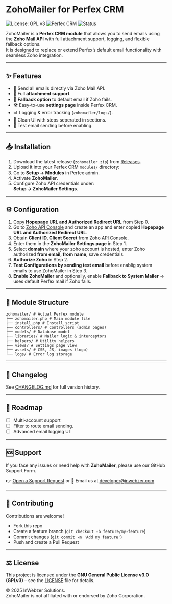 # ZohoMailer for Perfex CRM

![License: GPL v3](https://img.shields.io/badge/License-GPLv3-blue.svg)
![Perfex CRM](https://img.shields.io/badge/Perfex-CRM-orange)
![Status](https://img.shields.io/badge/Status-Active-brightgreen)

ZohoMailer is a **Perfex CRM module** that allows you to send emails using the **Zoho Mail API** with full attachment support, logging, and flexible fallback options.  
It is designed to replace or extend Perfex’s default email functionality with seamless Zoho integration.

---

## ✨ Features

- 📩 Send all emails directly via Zoho Mail API.  
- 📎 Full **attachment support**.  
- 🔄 **Fallback option** to default email if Zoho fails.  
- 🛠 Easy-to-use **settings page** inside Perfex CRM.  
- 📊 Logging & error tracking (`zohomailer/logs/`).  
- 🎨 Clean UI with steps seperated in sections.  
- 📱 Test email sending before enabling.  

---

## 📥 Installation

1. Download the latest release (`zohomailer.zip`) from [Releases](../../releases).  
2. Upload it into your Perfex CRM `modules/` directory:  
3. Go to **Setup → Modules** in Perfex admin.  
4. Activate **ZohoMailer**.  
5. Configure Zoho API credentials under:  
**Setup → ZohoMailer Settings**.  

---

## ⚙️ Configuration

1. Copy **Hopepage URL and Authorized Redirect URL** from Step 0.
2. Go to [Zoho API Console](https://api-console.zoho.com/) and create an app and enter copied **Hopepage URL and Authorized Redirect URL**.
3. Obtain **Client ID, Client Secret** from [Zoho API Console](https://api-console.zoho.com/).  
4. Enter them in the **ZohoMailer Settings page** in Step 1.
5. Select **domain** where your zoho account is hosted, enter Zoho authorized **from email, from name**, save credentials.
6. **Authorize Zoho** in Step 2.
7. **Test Configurations by sending test email** before enablig system emails to use ZohoMailer in Step 3.
8. **Enable ZohoMailer** and optionally, enable **Fallback to System Mailer** → uses default Perfex mail if Zoho fails.

---

## 📂 Module Structure
```
zohomailer/ # Actual Perfex module
├── zohomailer.php # Main module file
├── install.php # Install script
├── controllers/ # Controllers (admin pages)
├── models/ # Database model
├── libraries/ # Mailer logic & interceptors
├── helpers/ # Utility helpers
├── views/ # Settings page view
├── assets/ # CSS, JS, images (logo)
└── logs/ # Error log storage
```
---

## 📝 Changelog

See [CHANGELOG.md](CHANGELOG.md) for full version history.

---

## 🚀 Roadmap

- [ ] Multi-account support  
- [ ] Filter to route email sending.  
- [ ] Advanced email logging UI    

---

## 🆘 Support

If you face any issues or need help with **ZohoMailer**, please use our GitHub Support Form.  

👉 [Open a Support Request](https://github.com/InWebzer/ZohoMailer/issues/new?template=support.yml) or 📩 Email us at developer@inwebzer.com

---

## 🤝 Contributing

Contributions are welcome!  
- Fork this repo  
- Create a feature branch (`git checkout -b feature/my-feature`)  
- Commit changes (`git commit -m 'Add my feature'`)  
- Push and create a Pull Request  

---

## ⚖️ License

This project is licensed under the **GNU General Public License v3.0 (GPLv3)** – see the [LICENSE](LICENSE) file for details.  

© 2025 InWebzer Solutions.  
ZohoMailer is not affiliated with or endorsed by Zoho Corporation.









